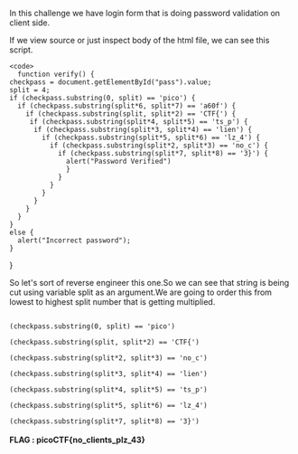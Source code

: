 In this challenge we have login form that is doing password validation on client side.  

If we view source or just inspect body of the html file, we can see this script.  

    <code>
      function verify() {
    checkpass = document.getElementById("pass").value;
    split = 4;
    if (checkpass.substring(0, split) == 'pico') {
      if (checkpass.substring(split*6, split*7) == 'a60f') {
        if (checkpass.substring(split, split*2) == 'CTF{') {
         if (checkpass.substring(split*4, split*5) == 'ts_p') {
          if (checkpass.substring(split*3, split*4) == 'lien') {
            if (checkpass.substring(split*5, split*6) == 'lz_4') {
              if (checkpass.substring(split*2, split*3) == 'no_c') {
                if (checkpass.substring(split*7, split*8) == '3}') {
                  alert("Password Verified")
                  }
                }
              }
            }
          }
        }
      }
    }
    else {
      alert("Incorrect password");
    }
  }
  </code>

So let's sort of reverse engineer this one.So we can see that string is being cut using variable split as an argument.We are going to order this from lowest to highest split number that is getting multiplied.<br>

<code>
(checkpass.substring(0, split) == 'pico')<br>
(checkpass.substring(split, split*2) == 'CTF{')<br>
(checkpass.substring(split*2, split*3) == 'no_c')<br>
(checkpass.substring(split*3, split*4) == 'lien')<br>
(checkpass.substring(split*4, split*5) == 'ts_p')<br>
(checkpass.substring(split*5, split*6) == 'lz_4')<br>
(checkpass.substring(split*7, split*8) == '3}')
</code>

<br>
<b>FLAG : picoCTF{no_clients_plz_43}</b>
